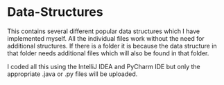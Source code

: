 # Data-Structures

This contains several different popular data structures which I have implemented myself. All the individual files work without the need for additional structures. If there is a folder it is because the data structure in that folder needs additional files which will also be found in that folder.

I coded all this using the IntelliJ IDEA and PyCharm IDE but only the appropriate .java or .py files will be uploaded.
